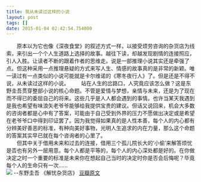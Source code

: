 ```yaml
---
title: 我从未读过这样的小说
layout: post
tags: []
date: 2015-01-04 02:42:54.754000
---
```

　　原本以为它也像《深夜食堂》的叙述方式一样，以接受烦劳咨询的杂货店为线索，来引出一个个人生道路上选择的故事。越往下读，却越发现剧情的连接照应，引人入胜。让读者不断的跟着作者的思维走。说是一部推理小说其实还是牵强了点。但这种采用一点推理悬疑的方式来写人生、情感的故事真的是非常的新颖。唯一读过有一点类似的小说可能就是卡尔维诺的《寒冬夜行人》了。但是还是不得不说，从未读过这样的小说。 
　　站在人生的岔路口，人究竟应该怎么做？这是东野圭吾贯穿整部小说的核心命题。不管是爱情与梦想，亲情与未来，还是为了现在而不得已的委屈自己的将来。这些几乎是人人都会遇到的事情。也许当某天我遇到是我也希望有味浪矢老爷爷能够给我提供宝贵的建议。但话又说回来，机会大多数的咨询者都是心中有了答案，可能由于自己受到外界的压力不愿做出决定或是希望在老爷爷口中得到印证罢了。因为我觉得如果真的是人性本善，每个人的内心都有分辨美好善恶的标准，有种向美好事物，光明人生追求的内在力量，那么这个命题的答案其实早已就在每个咨询者的心里了。  
　　但其中关于借用未来和过去的连接，借用三个孤儿院长大的‘小偷’来解答烦忧是否也有另外一层用意。每个人都是平等的，每个人的内心深处都是好的。在你做决定之时一个重要的标准是未来你在想起自己当时的决定时你是否会后悔呢？毕竟每个人的生命只有一次……  
![]({{site.cdnurl}}/assets/yinshui/images/posts/2015/07/s27284878.jpg)
  --东野圭吾 《解忧杂货店》 [豆瓣原文](http://book.douban.com/review/7317487/)
